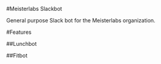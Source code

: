 #Meisterlabs Slackbot

General purpose Slack bot for the Meisterlabs organization.

#Features

##Lunchbot

##Fitbot
